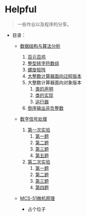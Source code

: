 # Helpful

>  一些作业以及程序的分享。

* 目录：

  * [数据结构与算法分析](/DSAndAA/)

    1. [百元百鸡](/DSAndAA/introduction_1/chicken100.cpp)
    2. [整型转字符数组](/DSAndAA/introduction_1/convert.cpp)
    3. [螺旋矩阵](/DSAndAA/introduction_2/matrix.cpp)
    4. [大整数计算器面向过程版本](/DSAndAA/introduction_2/summator.cpp)
    5. 大整数计算器面向对象版本
       1. [类的声明](/DSAndAA/introduction_3/BigInteger.h)
       2. [类的实现](/DSAndAA/introduction_3/BigInteger.cpp)
       3. [运行器](/DSAndAA/introduction_3/summator_runner.cpp)
    6. [倒序输出非负整数](/DSAndAA/introduction_3/reverse.cpp)

  * [数字信号处理](/DigitalSignalProcessing/)

    1. [第一次实验](/DigitalSignalProcessing/sample_1/)
       1. [第一题](/DigitalSignalProcessing/sample_1/monkey_1.m)
       2. [第二题](/DigitalSignalProcessing/sample_1/monkey_2.m)
       3. [第三题](/DigitalSignalProcessing/sample_1/monkey_3.m)
       4. [第五题](/DigitalSignalProcessing/sample_1/monkey_5.m)
    2. [第二次实验](/DigitalSignalProcessing/sample_2/)
       1. [第一题](/DigitalSignalProcessing/sample_2/monkey_1.m)
       2. [第二题](/DigitalSignalProcessing/sample_2/monkey_2.m)
       3. [第三题](/DigitalSignalProcessing/sample_2/monkey_3.m)
       4. [第四题](/DigitalSignalProcessing/sample_2/monkey_4.m)

  * [MCS-51微机原理](/MCS_51Experiment/)

    * 占个位子

    

    